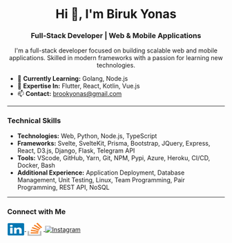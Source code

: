 <h1 align="center">Hi 👋, I'm Biruk Yonas</h1>
<h3 align="center">Full-Stack Developer | Web & Mobile Applications</h3>

<p align="center">I'm a full-stack developer focused on building scalable web and mobile applications. Skilled in modern frameworks with a passion for learning new technologies.</p>

- 🌱 **Currently Learning:** Golang, Node.js
- 💬 **Expertise In:** Flutter, React, Kotlin, Vue.js
- 📫 **Contact:** brookyonas@gmail.com

---

<h3 align="left">Technical Skills</h3>

- **Technologies:** Web, Python, Node.js, TypeScript
- **Frameworks:** Svelte, SvelteKit, Prisma, Bootstrap, JQuery, Express, React, D3.js, Django, Flask, Telegram API
- **Tools:** VScode, GitHub, Yarn, Git, NPM, Pypi, Azure, Heroku, CI/CD, Docker, Bash
- **Additional Experience:** Application Deployment, Database Management, Unit Testing, Linux, Team Programming, Pair Programming, REST API, NoSQL

---

<h3 align="left">Connect with Me</h3>
<p align="left">
  <a href="https://linkedin.com/in/biruk-yonas" target="_blank">
    <img align="center" src="https://raw.githubusercontent.com/devicons/devicon/master/icons/linkedin/linkedin-original.svg" alt="LinkedIn" height="30" width="40" />
  </a>
  <a href="https://stackoverflow.com/users/14139196" target="_blank">
    <img align="center" src="https://raw.githubusercontent.com/devicons/devicon/master/icons/stackoverflow/stackoverflow-original.svg" alt="Stack Overflow" height="30" width="40" />
  </a>
  <a href="https://instagram.com/brook__yonas" target="_blank">
    <img align="center" src="https://raw.githubusercontent.com/devicons/devicon/master/icons/instagram/instagram-original.svg" alt="Instagram" height="30" width="40" />
  </a>
</p>

